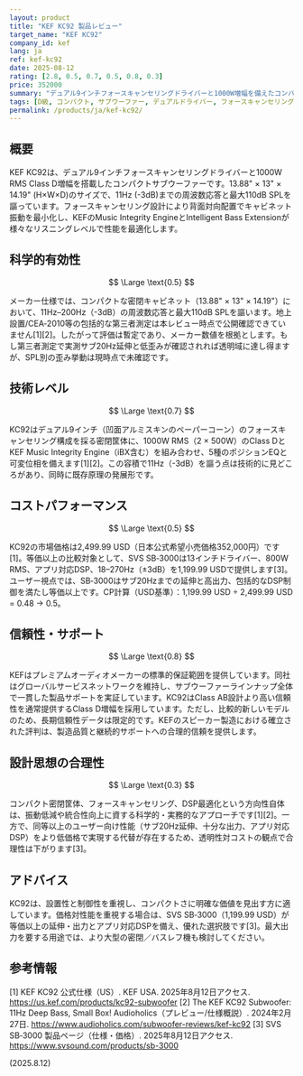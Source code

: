 ```yaml
---
layout: product
title: "KEF KC92 製品レビュー"
target_name: "KEF KC92"
company_id: kef
lang: ja
ref: kef-kc92
date: 2025-08-12
rating: [2.8, 0.5, 0.7, 0.5, 0.8, 0.3]
price: 352000
summary: "デュアル9インチフォースキャンセリングドライバーと1000W増幅を備えたコンパクトサブウーファー、11Hzまでの低域再生が可能だがプレミアム価格設定"
tags: [D級, コンパクト, サブウーファー, デュアルドライバー, フォースキャンセリング]
permalink: /products/ja/kef-kc92/
---
```

## 概要

KEF KC92は、デュアル9インチフォースキャンセリングドライバーと1000W RMS Class D増幅を搭載したコンパクトサブウーファーです。13.88" × 13" × 14.19" (H×W×D)のサイズで、11Hz (-3dB)までの周波数応答と最大110dB SPLを謳っています。フォースキャンセリング設計により背面対向配置でキャビネット振動を最小化し、KEFのMusic Integrity EngineとIntelligent Bass Extensionが様々なリスニングレベルで性能を最適化します。

## 科学的有効性

$$ \Large \text{0.5} $$

メーカー仕様では、コンパクトな密閉キャビネット（13.88" × 13" × 14.19"）において、11Hz–200Hz（-3dB）の周波数応答と最大110dB SPLを謳います。地上設置/CEA‑2010等の包括的な第三者測定は本レビュー時点で公開確認できていません[1][2]。したがって評価は暫定であり、メーカー数値を根拠とします。もし第三者測定で実測サブ20Hz延伸と低歪みが確認されれば透明域に達し得ますが、SPL別の歪み挙動は現時点で未確認です。

## 技術レベル

$$ \Large \text{0.7} $$

KC92はデュアル9インチ（凹面アルミスキンのペーパーコーン）のフォースキャンセリング構成を採る密閉筐体に、1000W RMS（2 × 500W）のClass DとKEF Music Integrity Engine（iBX含む）を組み合わせ、5種のポジションEQと可変位相を備えます[1][2]。この容積で11Hz（-3dB）を謳う点は技術的に見どころがあり、同時に既存原理の発展形です。

## コストパフォーマンス

$$ \Large \text{0.5} $$

KC92の市場価格は2,499.99 USD（日本公式希望小売価格352,000円）です[1]。等価以上の比較対象として、SVS SB‑3000は13インチドライバー、800W RMS、アプリ対応DSP、18–270Hz（±3dB）を1,199.99 USDで提供します[3]。ユーザー視点では、SB‑3000はサブ20Hzまでの延伸と高出力、包括的なDSP制御を満たし等価以上です。CP計算（USD基準）：1,199.99 USD ÷ 2,499.99 USD = 0.48 → 0.5。

## 信頼性・サポート

$$ \Large \text{0.8} $$

KEFはプレミアムオーディオメーカーの標準的保証範囲を提供しています。同社はグローバルサービスネットワークを維持し、サブウーファーラインナップ全体で一貫した製品サポートを実証しています。KC92はClass AB設計より高い信頼性を通常提供するClass D増幅を採用しています。ただし、比較的新しいモデルのため、長期信頼性データは限定的です。KEFのスピーカー製造における確立された評判は、製造品質と継続的サポートへの合理的信頼を提供します。

## 設計思想の合理性

$$ \Large \text{0.3} $$

コンパクト密閉筐体、フォースキャンセリング、DSP最適化という方向性自体は、振動低減や統合性向上に資する科学的・実務的なアプローチです[1][2]。一方で、同等以上のユーザー向け性能（サブ20Hz延伸、十分な出力、アプリ対応DSP）をより低価格で実現する代替が存在するため、透明性対コストの観点で合理性は下がります[3]。

## アドバイス

KC92は、設置性と制御性を重視し、コンパクトさに明確な価値を見出す方に適しています。価格対性能を重視する場合は、SVS SB‑3000（1,199.99 USD）が等価以上の延伸・出力とアプリ対応DSPを備え、優れた選択肢です[3]。最大出力を要する用途では、より大型の密閉／バスレフ機も検討してください。

## 参考情報

[1] KEF KC92 公式仕様（US）. KEF USA. 2025年8月12日アクセス. https://us.kef.com/products/kc92-subwoofer
[2] The KEF KC92 Subwoofer: 11Hz Deep Bass, Small Box! Audioholics（プレビュー/仕様概説）. 2024年2月27日. https://www.audioholics.com/subwoofer-reviews/kef-kc92
[3] SVS SB‑3000 製品ページ（仕様・価格）. 2025年8月12日アクセス. https://www.svsound.com/products/sb-3000

(2025.8.12)